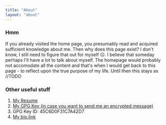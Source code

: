 ```yaml
---
title: "About"
layout: "about"
---
```


### Hmm
If you already visited the home page, you presumably read and acquired sufficient knowledge about me. Then why does this page exist? I don't know, I still need to figure that out for myself 😐. I believe that someday perhaps I'll have a lot to talk about myself. The homepage would probably not accomodate all the content and that's when I would get back to this page - to reflect upon the true purpose of my life. Until then this stays as //TODO

### Other useful stuff
1. [My Resume](/Aravind_S.pdf)
2. [My GPG Key (in case you want to send me an encrypted message)](https://github.com/aravinds-arv.gpg)
3. GPG Key ID: 45C6D0F31C7A42D7
4. [My bio.link](https://aravinds.bio.link)